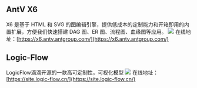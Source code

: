 ## AntV X6
X6 是基于 HTML 和 SVG 的图编辑引擎，提供低成本的定制能力和开箱即用的内置扩展，方便我们快速搭建 DAG 图、ER 图、流程图、血缘图等应用。
![](https://foruda.gitee.com/images/1724635950280044317/276f5d04_8031453.jpeg)
在线地址：[https://x6.antv.antgroup.com/](https://x6.antv.antgroup.com/)

## Logic-Flow
 LogicFlow滴滴开源的一款高可定制性，可视化模型
![](https://foruda.gitee.com/images/1724636078245593810/9a7f9887_8031453.jpeg)
在线地址：[https://site.logic-flow.cn/](https://site.logic-flow.cn/)